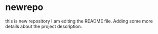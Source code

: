 # newrepo
this is new repository
I am editing the README file. Adding some more details about the project description.
